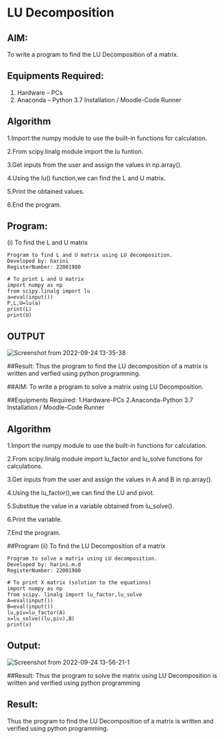 # LU Decomposition 

## AIM:
To write a program to find the LU Decomposition of a matrix.

## Equipments Required:
1. Hardware – PCs
2. Anaconda – Python 3.7 Installation / Moodle-Code Runner

## Algorithm
1.Import the numpy module to use the built-in functions for calculation.

2.From scipy.linalg module import the lu funtion.

3.Get inputs from the user and assign the values in np.array().

4.Using the lu() function,we can find the L and U matrix.

5.Print the obtained values.

6.End the program.

## Program:
(i) To find the L and U matrix
```
Program to find L and U matrix using LU decomposition.
Developed by: harini
RegisterNumber: 22001980 

# To print L and U matrix
import numpy as np
from scipy.linalg import lu
a=eval(input()) 
P,L,U=lu(a) 
print(L)
print(U)

```
##  OUTPUT
![Screenshot from 2022-09-24 13-35-38](https://user-images.githubusercontent.com/113497680/192087625-46068974-7953-4d4a-b93e-0f99cb106113.png)

##Result:
Thus the program to find the LU decomposition of a matrix is written and verfied using python programming.

##AIM:
To write a program to solve a matrix using LU Decomposition.

##Equipments Required:
1.Hardware-PCs
2.Anaconda-Python 3.7 Installation / Moodle-Code Runner

## Algorithm
1.Import the numpy module to use the built-in functions for calculation.

2.From scipy.linalg module import lu_factor and lu_solve functions for calculations.

3.Get inputs from the user and assign the values in A and B in np.array().

4.Using the lu_factor(),we can find the LU and pivot.

5.Substitue the value in a variable obtained from lu_solve().

6.Print the variable.

7.End the program.

##Program
(ii) To find the LU Decomposition of a matrix
```
Program to solve a matrix using LU decomposition.
Developed by: harini.m.d
RegisterNumber: 22001980

# To print X matrix (solution to the equations)
import numpy as np
from scipy. linalg import lu_factor,lu_solve
A=eval(input())
B=eval(input())
lu,piv=lu_factor(A)
x=lu_solve((lu,piv),B)
print(x)

```

## Output:
![Screenshot from 2022-09-24 13-56-21-1](https://user-images.githubusercontent.com/113497680/192088423-7036ad07-00dc-40e0-9af2-ad84a8f32448.png)

##Result:
Thus the program to solve the matrix using LU Decomposition is written and verified using python programming


## Result:
Thus the program to find the LU Decomposition of a matrix is written and verified using python programming.

